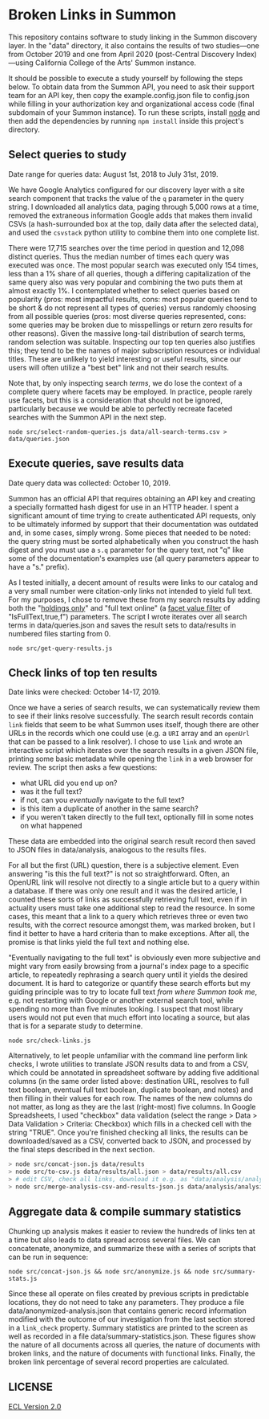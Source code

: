 # Broken Links in Summon

This repository contains software to study linking in the Summon discovery layer. In the "data" directory, it also contains the results of two studies—one from October 2019 and one from April 2020 (post-Central Discovery Index)—using California College of the Arts' Summon instance.

It should be possible to execute a study yourself by following the steps below. To obtain data from the Summon API, you need to ask their support team for an API key, then copy the example.config.json file to config.json while filling in your authorization key and organizational access code (final subdomain of your Summon instance). To run these scripts, install [node](https://nodejs.org/en/) and then add the dependencies by running `npm install` inside this project's directory.

## Select queries to study

Date range for queries data: August 1st, 2018 to July 31st, 2019.

We have Google Analytics configured for our discovery layer with a site search component that tracks the value of the `q` parameter in the query string. I downloaded all analytics data, paging through 5,000 rows at a time, removed the extraneous information Google adds that makes them invalid CSVs (a hash-surrounded box at the top, daily data after the selected data), and used the `csvstack` python utility to combine them into one complete list.

There were 17,715 searches over the time period in question and 12,098 distinct queries. Thus the median number of times each query was executed was once. The most popular search was executed only 154 times, less than a 1% share of all queries, though a differing capitalization of the same query also was very popular and combining the two puts them at almost exactly 1%. I contemplated whether to select queries based on popularity (pros: most impactful results, cons: most popular queries tend to be short & do not represent all types of queries) versus randomly choosing from all possible queries (pros: most diverse queries represented, cons: some queries may be broken due to misspellings or return zero results for other reasons). Given the massive long-tail distribution of search terms, random selection was suitable. Inspecting our top ten queries also justifies this; they tend to be the names of major subscription resources or individual titles. These are unlikely to yield interesting or useful results, since our users will often utilize a "best bet" link and not their search results.

Note that, by only inspecting search _terms_, we do lose the context of a complete query where facets may be employed. In practice, people rarely use facets, but this is a consideration that should not be ignored, particularly because we would be able to perfectly recreate faceted searches with the Summon API in the next step.

`node src/select-random-queries.js data/all-search-terms.csv > data/queries.json`

## Execute queries, save results data

Date query data was collected: October 10, 2019.

Summon has an official API that requires obtaining an API key and creating a specially formatted hash digest for use in an HTTP header. I spent a significant amount of time trying to create authenticated API requests, only to be ultimately informed by support that their documentation was outdated and, in some cases, simply wrong. Some pieces that needed to be noted: the query string must be sorted alphabetically when you construct the hash digest and you must use a `s.q` parameter for the query text, not "q" like some of the documentation's examples use (all query parameters appear to have a "s." prefix).

As I tested initially, a decent amount of results were links to our catalog and a very small number were citation-only links not intended to yield full text. For my purposes, I chose to remove these from my search results by adding both the "[holdings only](https://developers.exlibrisgroup.com/summon/apis/SearchAPI/Query/Parameters/HoldingsOnly/)" and "full text online" (a [facet value filter](https://developers.exlibrisgroup.com/summon/apis/SearchAPI/Query/Parameters/FacetValueFilter/) of "IsFullText,true,f") parameters. The script I wrote iterates over all search terms in data/queries.json and saves the result sets to data/results in numbered files starting from 0.

`node src/get-query-results.js`

## Check links of top ten results

Date links were checked: October 14-17, 2019.

Once we have a series of search results, we can systematically review them to see if their links resolve successfully. The search result records contain `link` fields that seem to be what Summon uses itself, though there are other URLs in the records which one could use (e.g. a `URI` array and an `openUrl` that can be passed to a link resolver). I chose to use `link` and wrote an interactive script which iterates over the search results in a given JSON file, printing some basic metadata while opening the `link` in a web browser for review. The script then asks a few questions:

- what URL did you end up on?
- was it the full text?
- if not, can you _eventually_ navigate to the full text?
- is this item a duplicate of another in the same search?
- if you weren't taken directly to the full text, optionally fill in some notes on what happened

These data are embedded into the original search result record then saved to JSON files in data/analysis, analogous to the results files.

For all but the first (URL) question, there is a subjective element. Even answering "is this the full text?" is not so straightforward. Often, an OpenURL link will resolve not directly to a single article but to a query within a database. If there was only one result and it was the desired article, I counted these sorts of links as successfully retrieving full text, even if in actuality users must take one additional step to read the resource. In some cases, this meant that a link to a query which retrieves three or even two results, with the correct resource amongst them, was marked broken, but I find it better to have a hard criteria than to make exceptions. After all, the promise is that links yield the full text and nothing else.

"Eventually navigating to the full text" is obviously even more subjective and might vary from easily browsing from a journal's index page to a specific article, to repeatedly rephrasing a search query until it yields the desired document. It is hard to categorize or quantify these search efforts but my guiding principle was to try to locate full text _from where Summon took me_, e.g. not restarting with Google or another external search tool, while spending no more than five minutes looking. I suspect that most library users would not put even that much effort into locating a source, but alas that is for a separate study to determine.

`node src/check-links.js`

Alternatively, to let people unfamiliar with the command line perform link checks, I wrote utilities to translate JSON results data to and from a CSV, which could be annotated in spreadsheet software by adding five additional columns (in the same order listed above: destination URL, resolves to full text boolean, eventual full text boolean, duplicate boolean, and notes) and then filling in their values for each row. The names of the new columns do not matter, as long as they are the last (right-most) five columns. In Google Spreadsheets, I used "checkbox" data validation (select the range > Data > Data Validation > Criteria: Checkbox) which fills in a checked cell with the string "TRUE". Once you're finished checking all links, the results can be downloaded/saved as a CSV, converted back to JSON, and processed by the final steps described in the next section.

```sh
> node src/concat-json.js data/results
> node src/to-csv.js data/results/all.json > data/results/all.csv
> # edit CSV, check all links, download it e.g. as "data/analysis/analysis.csv"
> node src/merge-analysis-csv-and-results-json.js data/analysis/analysis.csv > data/analysis/all.json
```

## Aggregate data & compile summary statistics

Chunking up analysis makes it easier to review the hundreds of links ten at a time but also leads to data spread across several files. We can concatenate, anonymize, and summarize these with a series of scripts that can be run in sequence:

`node src/concat-json.js && node src/anonymize.js && node src/summary-stats.js`

Since these all operate on files created by previous scripts in predictable locations, they do not need to take any parameters. They produce a file data/anonymized-analysis.json that contains generic record information modified with the outcome of our investigation from the last section stored in a `link_check` property. Summary statistics are printed to the screen as well as recorded in a file data/summary-statistics.json. These figures show the nature of all documents across all queries, the nature of documents with broken links, and the nature of documents with functional links. Finally, the broken link percentage of several record properties are calculated.

## LICENSE

[ECL Version 2.0](https://opensource.org/licenses/ECL-2.0)
